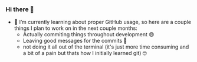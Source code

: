### Hi there 👋

- 🌱 I’m currently learning about proper GitHub usage, so here are a couple things I plan to work on in the next couple months:
  - Actually commiting things throughout development 😄
  - Leaving good messages for the commits 💬
  - not doing it all out of the terminal (it's just more time consuming and a bit of a pain but thats how I initially learned git) 🤓
<!--
**Ahmed-Umer02/Ahmed-Umer02** is a ✨ _special_ ✨ repository because its `README.md` (this file) appears on your GitHub profile.

Here are some ideas to get you started:

- 🔭 I’m currently working on ...
- 🌱 I’m currently learning ...
- 👯 I’m looking to collaborate on ...
- 🤔 I’m looking for help with ...
- 💬 Ask me about ...
- 📫 How to reach me: ...
- 😄 Pronouns: ...
- ⚡ Fun fact: ...
-->
